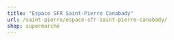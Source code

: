 ```yaml
---
title: "Espace SFR Saint-Pierre Canabady"
url: /saint-pierre/espace-sfr-saint-pierre-canabady/
shop: supermarché
---
```

